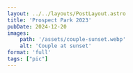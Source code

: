 ```yaml
---
layout: ../../layouts/PostLayout.astro
title: 'Prospect Park 2023'
pubDate: 2024-12-20
images:
    path: '/assets/couple-sunset.webp'
    alt: 'Couple at sunset'
format: 'full'
tags: ["pic"]
---
```

